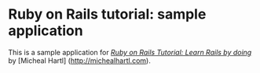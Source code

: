 # Ruby on Rails tutorial: sample application

This is a sample application for 
[*Ruby on Rails Tutorial: Learn Rails by doing*](http://railstutorial.org)
by [Micheal Hartl] (http://michealhartl.com).

